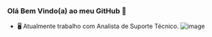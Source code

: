 ### Olá Bem Vindo(a) ao meu GitHub 👋

- 🖥️ Atualmente trabalho com Analista de Suporte Técnico.
![image](https://user-images.githubusercontent.com/74989635/154867243-1948fab2-394a-44cc-a73d-50e4d4e61af1.png)

<!--
**ttiago12/ttiago12** is a ✨ _special_ ✨ repository because its `README.md` (this file) appears on your GitHub profile.

Here are some ideas to get you started:

- 🔭 I’m currently working on ...
- 🌱 I’m currently learning ...
- 👯 I’m looking to collaborate on ...
- 🤔 I’m looking for help with ...
- 💬 Ask me about ...
- 📫 How to reach me: ...
- 😄 Pronouns: ...
- ⚡ Fun fact: ...
-->
